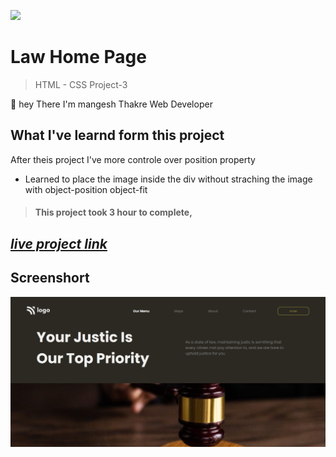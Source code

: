 ![](https://img.shields.io/badge/Live%20Project%203-Hosting%20Landing%20Page-brightgreen)

# Law Home Page 
> HTML - CSS Project-3 

🙌 hey There I'm mangesh Thakre Web Developer 
##  What I've learnd form this project 
 
  After theis project I've more controle over position property  
 - Learned to place the image inside the div without straching the image with object-position object-fit
> #### This project took 3 hour to complete, 

 ##  _[live project link](https://full-stack-js-html-css-project-3.netlify.app "HTML-CSS_Project-3" )_

## Screenshort
![alt text](https://github.com/MangeshThakre/HTML-CSS-Project-3/blob/master/project-3.png?raw=true)
